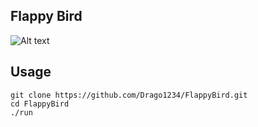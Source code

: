 ## Flappy Bird

![Alt text](http://i.imgur.com/CVAJc7b.png)

## Usage

```
git clone https://github.com/Drago1234/FlappyBird.git
cd FlappyBird
./run
```
